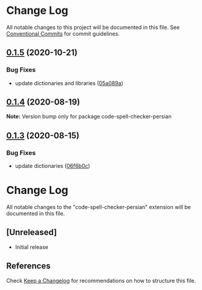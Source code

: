 # Change Log

All notable changes to this project will be documented in this file.
See [Conventional Commits](https://conventionalcommits.org) for commit guidelines.

## [0.1.5](https://github.com/streetsidesoftware/vscode-cspell-dict-extensions/compare/code-spell-checker-persian@0.1.4...code-spell-checker-persian@0.1.5) (2020-10-21)


### Bug Fixes

* update dictionaries and libraries ([05a089a](https://github.com/streetsidesoftware/vscode-cspell-dict-extensions/commit/05a089add3e0e3606ac1604df1539adfb272461f))





## [0.1.4](https://github.com/streetsidesoftware/vscode-cspell-dict-extensions/compare/code-spell-checker-persian@0.1.3...code-spell-checker-persian@0.1.4) (2020-08-19)

**Note:** Version bump only for package code-spell-checker-persian





## [0.1.3](https://github.com/streetsidesoftware/vscode-cspell-dict-extensions/compare/code-spell-checker-persian@0.1.2...code-spell-checker-persian@0.1.3) (2020-08-15)


### Bug Fixes

* update dictionaries ([06f6b0c](https://github.com/streetsidesoftware/vscode-cspell-dict-extensions/commit/06f6b0cd9c011d55de841aa75591422a18d8a8f6))





# Change Log
All notable changes to the "code-spell-checker-persian" extension will be documented in this file.

## [Unreleased]
- Initial release

## References
Check [Keep a Changelog](http://keepachangelog.com/) for recommendations on how to structure this file.
